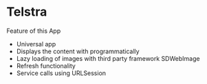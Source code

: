 # Telstra


Feature of this App
- Universal app 
- Displays the content with programmatically
- Lazy loading of images with third party framework SDWebImage
- Refresh functionality
- Service calls using URLSession

